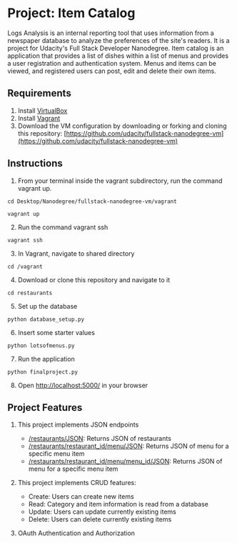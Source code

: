 # Project: Item Catalog

Logs Analysis is an internal reporting tool that uses information from a newspaper database to analyze the preferences of the site's readers. It is a project for Udacity's Full Stack Developer Nanodegree.
Item catalog is an application that provides a list of dishes within a list of menus and provides a user registration and authentication system. Menus and items can be viewed, and registered users can post, edit and delete their own items.
## Requirements

1. Install [VirtualBox](https://www.virtualbox.org/wiki/Download_Old_Builds_5_1)
2. Install [Vagrant](https://www.vagrantup.com/downloads.html)
3. Download the VM configuration by downloading or forking and cloning this repository: [https://github.com/udacity/fullstack-nanodegree-vm](https://github.com/udacity/fullstack-nanodegree-vm)

## Instructions

1. From your terminal inside the vagrant subdirectory, run the command vagrant up.
```
cd Desktop/Nanodegree/fullstack-nanodegree-vm/vagrant
```
```
vagrant up
```

2. Run the command vagrant ssh
```
vagrant ssh
```

3. In Vagrant, navigate to shared directory
```
cd /vagrant
```

4. Download or clone this repository and navigate to it
```
cd restaurants
```

5. Set up the database
```
python database_setup.py
```

6. Insert some starter values
```
python lotsofmenus.py
```

7. Run the application
```
python finalproject.py
```
8. Open [http://localhost:5000/](http://localhost:5000/) in your browser

## Project Features ##
1. This project implements JSON endpoints
    - [/restaurants/JSON](http://localhost:5000/restaurants/JSON): Returns JSON of restaurants
    - [/restaurants/restaurant_id/menu/JSON](http://localhost:5000/restaurants/1/menu/JSON):
    Returns JSON of menu for a specific menu item
    - [/restaurants/restaurant_id/menu/menu_id/JSON](http://localhost:5000/restaurants/1/menu/1/JSON): Returns JSON of menu for a specific menu item


2. This project implements CRUD features:
    - Create: Users can create new items
    - Read: Category and item information is read from a database
    - Update: Users can update currently existing items
    - Delete: Users can delete currently existing items


3. OAuth Authentication and Authorization
